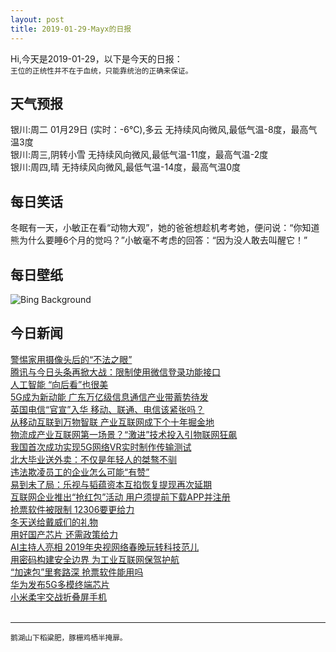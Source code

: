 ```yaml
---
layout: post
title: 2019-01-29-Mayx的日报
---
```


Hi,今天是2019-01-29，以下是今天的日报：<br><small>
王位的正统性并不在于血统，只能靠统治的正确来保证。</small><!--more-->
## 天气预报
银川:周二 01月29日 (实时：-6℃),多云 无持续风向微风,最低气温-8度，最高气温3度<br>银川:周三,阴转小雪 无持续风向微风,最低气温-11度，最高气温-2度<br>银川:周四,晴 无持续风向微风,最低气温-14度，最高气温0度
## 每日笑话
冬眠有一天，小敏正在看“动物大观”，她的爸爸想趁机考考她，便问说：“你知道熊为什么要睡6个月的觉吗？”小敏毫不考虑的回答：“因为没人敢去叫醒它！”
## 每日壁纸
![Bing Background](https://cn.bing.com/az/hprichbg/rb/LKDobson_EN-US3997662384_1920x1080.jpg "Lake Dobson in Mount Field National Park of Tasmania (© Tom Mackie/plainpicture)")
## 今日新闻

[警惕家用摄像头后的“不法之眼”](http://it.people.com.cn/n1/2019/0129/c1009-30595176.html)   
[腾讯与今日头条再掀大战：限制使用微信登录功能接口](http://it.people.com.cn/n1/2019/0129/c1009-30595596.html)   
[人工智能 “向后看”也很美](http://it.people.com.cn/n1/2019/0129/c1009-30595059.html)   
[5G成为新动能 广东万亿级信息通信产业带蓄势待发](http://it.people.com.cn/n1/2019/0129/c1009-30595055.html)   
[英国电信“官宣”入华 移动、联通、电信该紧张吗？](http://it.people.com.cn/n1/2019/0129/c1009-30595507.html)   
[从移动互联到万物智联 产业互联网成下个十年掘金地](http://it.people.com.cn/n1/2019/0129/c1009-30595527.html)   
[物流成产业互联网第一场景？“激进”技术投入引物联网狂飙](http://it.people.com.cn/n1/2019/0129/c1009-30595532.html)   
[我国首次成功实现5G网络VR实时制作传输测试](http://it.people.com.cn/n1/2019/0129/c1009-30595056.html)   
[北大毕业送外卖：不仅是年轻人的桀骜不驯](http://it.people.com.cn/n1/2019/0129/c1009-30595449.html)   
[违法欺凌员工的企业怎么可能“有赞”](http://it.people.com.cn/n1/2019/0129/c1009-30595445.html)   
[易到未了局：乐视与韬蕴资本互掐恢复提现再次延期](http://it.people.com.cn/n1/2019/0129/c1009-30595325.html)   
[互联网企业推出“抢红包”活动 用户须提前下载APP并注册](http://it.people.com.cn/n1/2019/0129/c1009-30595272.html)   
[抢票软件被限制 12306要更给力](http://it.people.com.cn/n1/2019/0129/c1009-30595253.html)   
[冬天送给戴威们的礼物](http://it.people.com.cn/n1/2019/0129/c1009-30595271.html)   
[用好国产芯片 还需政策给力](http://it.people.com.cn/n1/2019/0129/c1009-30595241.html)   
[AI主持人亮相 2019年央视网络春晚玩转科技范儿](http://it.people.com.cn/n1/2019/0129/c1009-30595179.html)   
[用密码构建安全边界 为工业互联网保驾护航](http://it.people.com.cn/n1/2019/0129/c1009-30595175.html)   
[“加速包”里套路深 抢票软件能用吗](http://it.people.com.cn/n1/2019/0129/c1009-30595300.html)   
[华为发布5G多模终端芯片](http://it.people.com.cn/n1/2019/0129/c1009-30595388.html)   
[小米柔宇交战折叠屏手机](http://it.people.com.cn/n1/2019/0129/c1009-30595393.html)   
<br />

***

<small>鹅湖山下稻粱肥，豚栅鸡栖半掩扉。</small>
